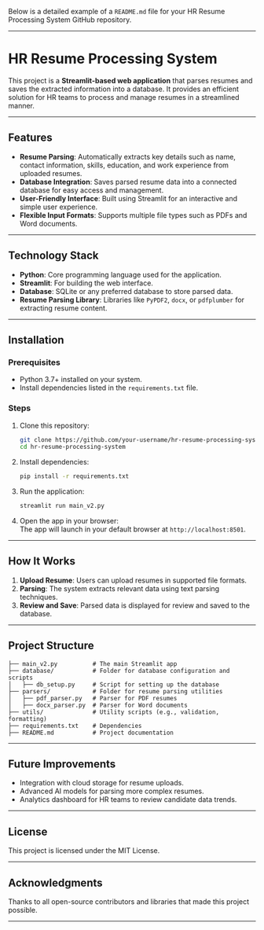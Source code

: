 Below is a detailed example of a `README.md` file for your HR Resume Processing System GitHub repository.  

---

# HR Resume Processing System  

This project is a **Streamlit-based web application** that parses resumes and saves the extracted information into a database. It provides an efficient solution for HR teams to process and manage resumes in a streamlined manner.  

---

## Features  
- **Resume Parsing**: Automatically extracts key details such as name, contact information, skills, education, and work experience from uploaded resumes.  
- **Database Integration**: Saves parsed resume data into a connected database for easy access and management.  
- **User-Friendly Interface**: Built using Streamlit for an interactive and simple user experience.  
- **Flexible Input Formats**: Supports multiple file types such as PDFs and Word documents.  

---

## Technology Stack  
- **Python**: Core programming language used for the application.  
- **Streamlit**: For building the web interface.  
- **Database**: SQLite or any preferred database to store parsed data.  
- **Resume Parsing Library**: Libraries like `PyPDF2`, `docx`, or `pdfplumber` for extracting resume content.  

---

## Installation  

### Prerequisites  
- Python 3.7+ installed on your system.  
- Install dependencies listed in the `requirements.txt` file.  

### Steps  
1. Clone this repository:  
   ```bash  
   git clone https://github.com/your-username/hr-resume-processing-system.git  
   cd hr-resume-processing-system  
   ```  

2. Install dependencies:  
   ```bash  
   pip install -r requirements.txt  
   ```  

3. Run the application:  
   ```bash  
   streamlit run main_v2.py  
   ```  

4. Open the app in your browser:  
   The app will launch in your default browser at `http://localhost:8501`.  

---

## How It Works  

1. **Upload Resume**: Users can upload resumes in supported file formats.  
2. **Parsing**: The system extracts relevant data using text parsing techniques.  
3. **Review and Save**: Parsed data is displayed for review and saved to the database.  

---

## Project Structure  

```  
├── main_v2.py          # The main Streamlit app  
├── database/           # Folder for database configuration and scripts  
│   ├── db_setup.py     # Script for setting up the database  
├── parsers/            # Folder for resume parsing utilities  
│   ├── pdf_parser.py   # Parser for PDF resumes  
│   ├── docx_parser.py  # Parser for Word documents  
├── utils/              # Utility scripts (e.g., validation, formatting)  
├── requirements.txt    # Dependencies  
├── README.md           # Project documentation  
```  

---

## Future Improvements  
- Integration with cloud storage for resume uploads.  
- Advanced AI models for parsing more complex resumes.  
- Analytics dashboard for HR teams to review candidate data trends.  

---

## License  
This project is licensed under the MIT License.  

---

## Acknowledgments  
Thanks to all open-source contributors and libraries that made this project possible.  

---
